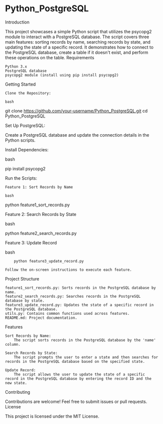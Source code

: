 # Python_PostgreSQL
Introduction

This project showcases a simple Python script that utilizes the psycopg2 module to interact with a PostgreSQL database. The script covers three main features: sorting records by name, searching records by state, and updating the state of a specific record. It demonstrates how to connect to the PostgreSQL database, create a table if it doesn't exist, and perform these operations on the table.
Requirements

    Python 3.x
    PostgreSQL database
    psycopg2 module (install using pip install psycopg2)

Getting Started

    Clone the Repository:

    bash

git clone https://github.com/your-username/Python_PostgreSQL.git
cd Python_PostgreSQL

Set Up PostgreSQL:

Create a PostgreSQL database and update the connection details in the Python scripts.

Install Dependencies:

bash

pip install psycopg2

Run the Scripts:

    Feature 1: Sort Records by Name

    bash

python feature1_sort_records.py

Feature 2: Search Records by State

bash

python feature2_search_records.py

Feature 3: Update Record

bash

        python feature3_update_record.py

    Follow the on-screen instructions to execute each feature.

Project Structure

    feature1_sort_records.py: Sorts records in the PostgreSQL database by name.
    feature2_search_records.py: Searches records in the PostgreSQL database by state.
    feature3_update_record.py: Updates the state of a specific record in the PostgreSQL database.
    utils.py: Contains common functions used across features.
    README.md: Project documentation.

Features

    Sort Records by Name:
        The script sorts records in the PostgreSQL database by the 'name' column.

    Search Records by State:
        The script prompts the user to enter a state and then searches for records in the PostgreSQL database based on the specified state.

    Update Record:
        The script allows the user to update the state of a specific record in the PostgreSQL database by entering the record ID and the new state.

Contributing

Contributions are welcome! Feel free to submit issues or pull requests.
License

This project is licensed under the MIT License.
